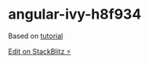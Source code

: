 # angular-ivy-h8f934

Based on [tutorial](https://www.techiediaries.com/angular/angular-9-tutorial-and-example/?utm_campaign=News&utm_medium=Community&utm_source=DataCamp.com)

[Edit on StackBlitz ⚡️](https://stackblitz.com/edit/angular-ivy-h8f934)